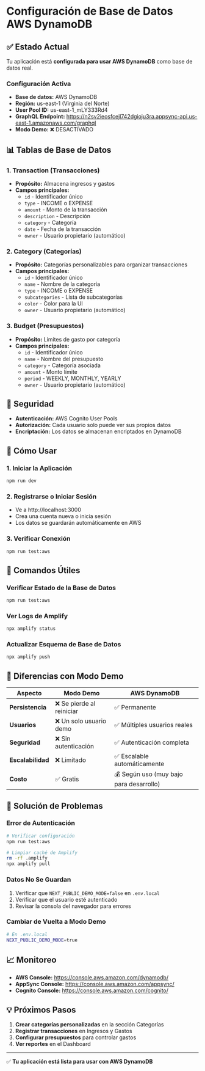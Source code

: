 # Configuración de Base de Datos AWS DynamoDB

## ✅ Estado Actual

Tu aplicación está **configurada para usar AWS DynamoDB** como base de datos real.

### Configuración Activa

- **Base de datos:** AWS DynamoDB
- **Región:** us-east-1 (Virginia del Norte)
- **User Pool ID:** us-east-1_mLY333Rd4
- **GraphQL Endpoint:** https://n2sv2ieosfcejl742dgioju3ra.appsync-api.us-east-1.amazonaws.com/graphql
- **Modo Demo:** ❌ DESACTIVADO

## 📊 Tablas de Base de Datos

### 1. Transaction (Transacciones)
- **Propósito:** Almacena ingresos y gastos
- **Campos principales:**
  - `id` - Identificador único
  - `type` - INCOME o EXPENSE
  - `amount` - Monto de la transacción
  - `description` - Descripción
  - `category` - Categoría
  - `date` - Fecha de la transacción
  - `owner` - Usuario propietario (automático)

### 2. Category (Categorías)
- **Propósito:** Categorías personalizables para organizar transacciones
- **Campos principales:**
  - `id` - Identificador único
  - `name` - Nombre de la categoría
  - `type` - INCOME o EXPENSE
  - `subcategories` - Lista de subcategorías
  - `color` - Color para la UI
  - `owner` - Usuario propietario (automático)

### 3. Budget (Presupuestos)
- **Propósito:** Límites de gasto por categoría
- **Campos principales:**
  - `id` - Identificador único
  - `name` - Nombre del presupuesto
  - `category` - Categoría asociada
  - `amount` - Monto límite
  - `period` - WEEKLY, MONTHLY, YEARLY
  - `owner` - Usuario propietario (automático)

## 🔐 Seguridad

- **Autenticación:** AWS Cognito User Pools
- **Autorización:** Cada usuario solo puede ver sus propios datos
- **Encriptación:** Los datos se almacenan encriptados en DynamoDB

## 🚀 Cómo Usar

### 1. Iniciar la Aplicación
```bash
npm run dev
```

### 2. Registrarse o Iniciar Sesión
- Ve a http://localhost:3000
- Crea una cuenta nueva o inicia sesión
- Los datos se guardarán automáticamente en AWS

### 3. Verificar Conexión
```bash
npm run test:aws
```

## 🔧 Comandos Útiles

### Verificar Estado de la Base de Datos
```bash
npm run test:aws
```

### Ver Logs de Amplify
```bash
npx amplify status
```

### Actualizar Esquema de Base de Datos
```bash
npx amplify push
```

## 🎯 Diferencias con Modo Demo

| Aspecto | Modo Demo | AWS DynamoDB |
|---------|-----------|--------------|
| **Persistencia** | ❌ Se pierde al reiniciar | ✅ Permanente |
| **Usuarios** | ❌ Un solo usuario demo | ✅ Múltiples usuarios reales |
| **Seguridad** | ❌ Sin autenticación | ✅ Autenticación completa |
| **Escalabilidad** | ❌ Limitado | ✅ Escalable automáticamente |
| **Costo** | ✅ Gratis | 💰 Según uso (muy bajo para desarrollo) |

## 🐛 Solución de Problemas

### Error de Autenticación
```bash
# Verificar configuración
npm run test:aws

# Limpiar caché de Amplify
rm -rf .amplify
npx amplify pull
```

### Datos No Se Guardan
1. Verificar que `NEXT_PUBLIC_DEMO_MODE=false` en `.env.local`
2. Verificar que el usuario esté autenticado
3. Revisar la consola del navegador para errores

### Cambiar de Vuelta a Modo Demo
```bash
# En .env.local
NEXT_PUBLIC_DEMO_MODE=true
```

## 📈 Monitoreo

- **AWS Console:** https://console.aws.amazon.com/dynamodb/
- **AppSync Console:** https://console.aws.amazon.com/appsync/
- **Cognito Console:** https://console.aws.amazon.com/cognito/

## 💡 Próximos Pasos

1. **Crear categorías personalizadas** en la sección Categorías
2. **Registrar transacciones** en Ingresos y Gastos
3. **Configurar presupuestos** para controlar gastos
4. **Ver reportes** en el Dashboard

---

✅ **Tu aplicación está lista para usar con AWS DynamoDB**